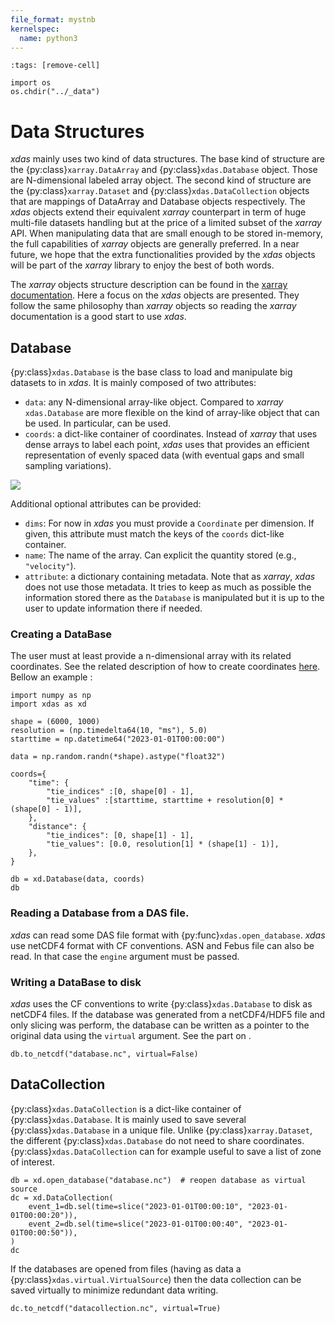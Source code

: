 ```yaml
---
file_format: mystnb
kernelspec:
  name: python3
---
```


```{code-cell}
:tags: [remove-cell]

import os
os.chdir("../_data")
```

# Data Structures

*xdas* mainly uses two kind of data structures. The base kind of structure are the 
{py:class}`xarray.DataArray` and {py:class}`xdas.Database` object. Those are 
N-dimensional labeled array object. The second kind of structure are the 
{py:class}`xarray.Dataset` and {py:class}`xdas.DataCollection` objects that are 
mappings of DataArray and Database objects respectively. The *xdas* objects extend 
their equivalent *xarray* counterpart in term of huge multi-file datasets handling but 
at the price of a limited subset of the *xarray* API. When manipulating data that are 
small enough to be stored in-memory, the full capabilities of *xarray* objects are 
generally preferred. In a near future, we hope that the extra functionalities provided 
by the *xdas* objects will be part of the *xarray* library to enjoy the best of both 
words.

The *xarray* objects structure description can be found in the 
[xarray documentation](https://docs.xarray.dev/en/stable/user-guide/data-structures.html). 
Here a focus on the *xdas* objects are presented. They follow the same philosophy than
*xarray* objects so reading the *xarray* documentation is a good start to use *xdas*.

## Database

{py:class}`xdas.Database` is the base class to load and manipulate big datasets to in 
*xdas*. It is mainly composed of two attributes: 

- `data`: any N-dimensional array-like object. Compared to *xarray* `xdas.Database` are
more flexible on the kind of array-like object that can be used. In particular, 
[](virtual-datasets.md) can be used.
- `coords`: a dict-like container of coordinates. Instead of *xarray* that uses dense
arrays to label each point, *xdas* uses [](interpolated-coordinates.md) that provides
an efficient representation of evenly spaced data (with eventual gaps and small
sampling variations). 

![](/_static/database.svg)

Additional optional attributes can be provided:

- `dims`: For now in *xdas* you must provide a `Coordinate` per dimension. If given, 
this attribute must match the keys of the `coords` dict-like container.
- `name`: The name of the array. Can explicit the quantity stored (e.g., `"velocity"`).
- `attribute`: a dictionary containing metadata. Note that as *xarray*, *xdas* does not
use those metadata. It tries to keep as much as possible the information stored there 
as the `Database` is manipulated but it is up to the user to update information there 
if needed.

### Creating a DataBase

The user must at least provide a n-dimensional array with its related coordinates. See 
the related description of how to create coordinates 
[here](interpolated-coordinates.md). Bellow an example :

```{code-cell}
import numpy as np
import xdas as xd

shape = (6000, 1000)
resolution = (np.timedelta64(10, "ms"), 5.0)
starttime = np.datetime64("2023-01-01T00:00:00")

data = np.random.randn(*shape).astype("float32")

coords={
    "time": {
        "tie_indices" :[0, shape[0] - 1],
        "tie_values" :[starttime, starttime + resolution[0] * (shape[0] - 1)],
    },
    "distance": {
        "tie_indices": [0, shape[1] - 1],
        "tie_values": [0.0, resolution[1] * (shape[1] - 1)],
    },
}

db = xd.Database(data, coords)
db
```

### Reading a Database from a DAS file.

*xdas* can read some DAS file format with {py:func}`xdas.open_database`. *xdas* use 
netCDF4 format with CF conventions. ASN and Febus file can also be read. In that 
case the `engine` argument must be passed. 

### Writing a DataBase to disk

*xdas* uses the CF conventions to write {py:class}`xdas.Database` to disk as netCDF4 
files. If the database was generated from a netCDF4/HDF5 file and only slicing was 
perform, the database can be written as a pointer to the original data using the 
`virtual` argument. See the part on [](virtual-datasets.md).

```{code-cell}
db.to_netcdf("database.nc", virtual=False)
```

## DataCollection

{py:class}`xdas.DataCollection` is a dict-like container of {py:class}`xdas.Database`. 
It is mainly used to save several {py:class}`xdas.Database` in a unique file. Unlike 
{py:class}`xarray.Dataset`, the different {py:class}`xdas.Database` do not need to 
share coordinates. {py:class}`xdas.DataCollection` can for example useful to save a 
list of zone of interest. 

```{code-cell}
db = xd.open_database("database.nc")  # reopen database as virtual source
dc = xd.DataCollection(
    event_1=db.sel(time=slice("2023-01-01T00:00:10", "2023-01-01T00:00:20")), 
    event_2=db.sel(time=slice("2023-01-01T00:00:40", "2023-01-01T00:00:50")),
)
dc
```

If the databases are opened from files (having as data a 
{py:class}`xdas.virtual.VirtualSource`) then the data collection can be saved virtually 
to minimize redundant data writing. 

```{code-cell}
dc.to_netcdf("datacollection.nc", virtual=True)
```
